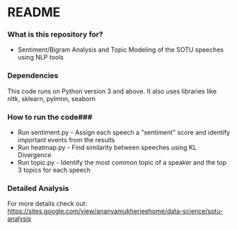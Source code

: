 # README #


### What is this repository for? ###

* Sentiment/Bigram Analysis and Topic Modeling of the SOTU speeches using NLP tools


### Dependencies ###
This code runs on Python version 3 and above. It also uses libraries like nltk, sklearn, pylmnn, seaborn

### How to run the code###


  * Run sentiment.py - Assign each speech a "sentiment" score and identify important events from the results
  * Run heatmap.py - Find similarity between speeches using KL Divergence
  * Run topic.py - Identify the most common topic of a speaker and the top 3 topics for each speech



### Detailed Analysis ###
For more details check out: https://sites.google.com/view/ananyamukherjeehome/data-science/sotu-analysis